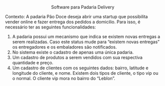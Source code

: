 <p align="center">Software para Padaria Delivery</p>

Contexto: A padaria Pão Doce deseja abrir uma startup que possibilita vender online e fazer
entrega dos pedidos a domicilio. Para isso, é necessário ter as seguintes funcionalidades:

1. A padaria possui um mecanismo que indica se existem novas entregas a serem
realizadas. Caso este status mude para “existem novas entregas” os entregadores e os
embaladores são notificados.
2. No sistema existe o cadastro de apenas uma única padaria.
3. Um cadastro de produtos a serem vendidos com sua respectiva quantidade e preço.
4. Um cadastro de clientes com os seguintes dados: bairro, latitude e longitude do cliente, e nome. Existem dois tipos de cliente, o tipo vip ou o normal. O cliente vip mora no bairro
do “Leblon”.
